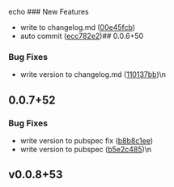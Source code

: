echo ### New Features

* write to changelog.md ([00e45fcb](https://github.com/sanihaq/flutter_ci_cd/commit/00e45fcb9ef19fc0a4733bcbd65fdcd05bb2fb34))
* auto commit ([ecc782e2](https://github.com/sanihaq/flutter_ci_cd/commit/ecc782e2728a5e39173e27a7fb90d08086000c3a))## 0.0.6+50
### Bug Fixes

* write version to changelog.md ([110137bb](https://github.com/sanihaq/flutter_ci_cd/commit/110137bbd45fce28db1e177aa965755ab6630385))\n
## 0.0.7+52
### Bug Fixes

* write version to pubspec fix ([b8b8c1ee](https://github.com/sanihaq/flutter_ci_cd/commit/b8b8c1ee8d076ad8793e6705a120b9ed700c14a5))
* write version to pubspec ([b5e2c485](https://github.com/sanihaq/flutter_ci_cd/commit/b5e2c48534f178aaa45e1b1944e044fbb3784219))\n
## v0.0.8+53